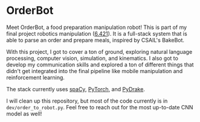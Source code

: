 # OrderBot
Meet OrderBot, a food preparation manipulation robot! This is part of my final project robotics manipulation ([6.421](https://manipulation.csail.mit.edu/Fall2023/)). It is a full-stack system that is able to parse an order and prepare meals, inspired by CSAIL's BakeBot. 

With this project, I got to cover a ton of ground, exploring natural language processing, computer vision, simulation, and kinematics. I also got to develop my communication skills and explored a ton of different things that didn't get integrated into the final pipeline like mobile manipulation and reinforcement learning. 

The stack currently uses [spaCy](https://spacy.io/), [PyTorch](https://pytorch.org/), and [PyDrake](https://drake.mit.edu/).

I will clean up this repository, but most of the code currently is in `dev/order_to_robot.py`. Feel free to reach out for the most up-to-date CNN model as well!
